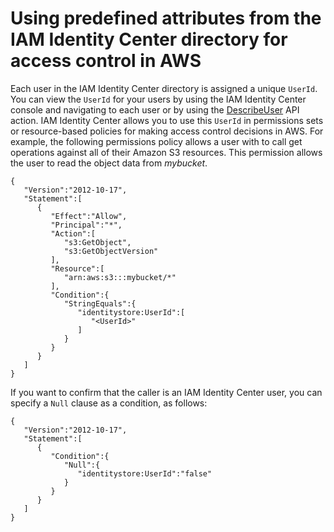 # Using predefined attributes from the IAM Identity Center directory for access control in AWS<a name="using-predefined-attributes"></a>

Each user in the IAM Identity Center directory is assigned a unique `UserId`\. You can view the `UserId` for your users by using the IAM Identity Center console and navigating to each user or by using the [DescribeUser](https://docs.aws.amazon.com/singlesignon/latest/IdentityStoreAPIReference/API_DescribeUser.html) API action\. IAM Identity Center allows you to use this `UserId` in permissions sets or resource\-based policies for making access control decisions in AWS\. For example, the following permissions policy allows a user with <UserId> to call get operations against all of their Amazon S3 resources\. This permission allows the user to read the object data from *mybucket*\. 

```
{
   "Version":"2012-10-17",
   "Statement":[
      {
         "Effect":"Allow",
         "Principal":"*",
         "Action":[
            "s3:GetObject",
            "s3:GetObjectVersion"
         ],
         "Resource":[
            "arn:aws:s3:::mybucket/*"
         ],
         "Condition":{
            "StringEquals":{
               "identitystore:UserId":[
                  "<UserId>"
               ]
            }
         }
      }
   ]
}
```

If you want to confirm that the caller is an IAM Identity Center user, you can specify a `Null` clause as a condition, as follows:

```
{
   "Version":"2012-10-17",
   "Statement":[
      {
         "Condition":{
            "Null":{
               "identitystore:UserId":"false"
            }
         }
      }
   ]
}
```